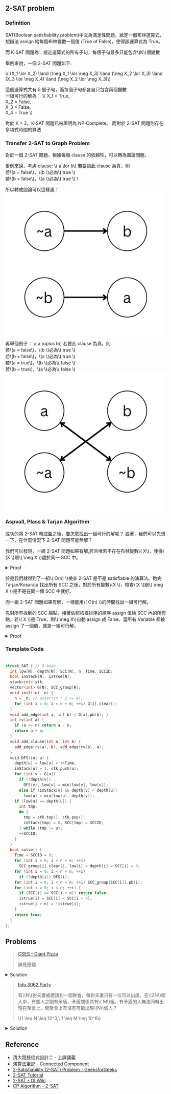 ## 2-SAT problem

### Definition 
SAT(Boolean satisfiability problem)中文為滿足性問題，給定一個布林運算式，想辦法 assign 給每個布林變數一個值 (True of False)，使得該運算式為 True。

而 K-SAT 問題為：規定運算式的所有子句，每個子句最多只能包含\\(K\\)個變數

舉例來說，一個 2-SAT 問題如下: 

\\( (X_1 \lor X_2) \land (\neg X_1 \lor \neg X_3) \land (\neg X_2 \lor X_3) \land (X_3 \lor \neg X_4) \land (\neg X_2 \lor \neg X_3)\\)

這個運算式共有 5 個子句，而每個子句都各自只包含兩個變數 \
一組可行的解為：
\\( 
	X_1 = True, \
	X_2 = False, \
	X_3 = False, \
	X_4 = True 
\\)


對於 K > 2，K-SAT 問題已被證明為 NP-Complete。
而對於 2-SAT 問題則存在多項式時間的算法

### Transfer 2-SAT to Graph Problem

對於一個 2-SAT 問題，根據每個 clause 的依賴性，可以轉為圖論問題，

舉例來說，考慮 clause: \\( a \lor b\\)
若要讓此 clause 為真，則 \
若\\(a = false\\)，\\(b \\)必為\\( true \\) \
若\\(b = false\\)，\\(a \\)必為\\( true \\) \

所以轉成圖論可以這樣連：
<img src="image/or.png" width="500" style="display:block; margin: 0 auto;"/>

再舉個例子： \\( a \oplus b\\)
若要此 clause 為真，則 \
若\\(a = false\\)，\\(b \\)必為\\( true \\) \
若\\(b = false\\)，\\(a \\)必為\\( true \\) \
若\\(a = true\\)，\\(b \\)必為\\( false \\) \
若\\(b = true\\)，\\(a \\)必為\\( false \\) \
<img src="image/xor.png" width="500" style="display:block; margin: 0 auto;"/>

### Aspvall, Plass & Tarjan Algorithm

成功的將 2-SAT 轉成圖之後，要怎麼找出一組可行的解呢？
或著，我們可以先想一下，在什麼情況下 2-SAT 問題可能無解？

我們可以發現，一組 2-SAT 問題如果有解,若且唯若不存在布林變數\\( X\\)，使得\\(X \\)跟\\( \neg X \\)處於同一 SCC 中。

<details><summary>Proof</summary>

假設在某個強連通分量中，存在一個變數\\(v \\)及其否定\\(¬v \\)。這表示從節點\\(v \\)可以到達節點\\(¬v \\)，同時也表示從節點\\(¬v \\)可以到達節點\\(v \\)。
而這是不可能的，如果要滿足這個條件，必須使變數\\(v \\)同時為 True 與 False。
    
</details>

於是我們就得到了一組\\( O(n) \\)檢查 2-SAT 是不是 satisfiable 的演算法。跑完 Tarjan/Kosaraju 找出所有 SCC 之後，對於所有變數\\(X \\)，檢查\\(X \\)跟\\( \neg X \\)是不是在同一個 SCC 中就好。

而一組 2-SAT 問題如果有解，一樣能用\\( O(n) \\)的時間找出一組可行解。

先對所有找到的 SCC 縮點，接著依照拓樸排序的順序 assign 值給 SCC 內的所有點，若\\( X \\)是 True，則\\( \neg X\\)自動 assign 成 False。當所有 Variable 都被 assign 了一個值，就是一組可行解。

<details><summary>Proof</summary>

假設有一個沒有矛盾的強連通分量，我們將一變數\\(v \\)設為 True，則滿足所有\\( (v \lor \dots)\\)子句。
同樣的，將\\(¬v \\)設為 False，會滿足所有\\( (¬v \lor \dots) \\)子句。

由於已經確定了對於所有變數\\(v \\)，都不存在必須使\\(v \\)同時為 True 與 False 的情況，我們可以不斷的 assign 值給變數，直到該 SCC 內的所有子句滿足為止。

由於縮點後會是一個有向無環圖，代表我們可以依照拓樸排序 assign 值給各個 SCC，而不使整張圖矛盾。
    
</details>

### Template Code

```cpp

struct SAT { // 0-base
  int low[N], depth[N], SCC[N], n, Time, SCCID;
  bool inStack[N], istrue[N];
  stack<int> stk;
  vector<int> G[N], SCC_group[N];
  void init(int _n) {
    n = _n; // assert(n * 2 <= N);
    for (int i = 0; i < n + n; ++i) G[i].clear();
  }
  void add_edge(int a, int b) { G[a].pb(b); }
  int rv(int a) {
    if (a >= n) return a - n;
    return a + n;
  }
  void add_clause(int a, int b) {
    add_edge(rv(a), b), add_edge(rv(b), a);
  }
  void DFS(int u) {
    depth[u] = low[u] = ++Time;
    inStack[u] = 1, stk.push(u);
    for (int v : G[u])
      if (!depth[v])
        DFS(v), low[u] = min(low[v], low[u]);
      else if (inStack[v] && depth[v] < depth[u])
        low[u] = min(low[u], depth[v]);
    if (low[u] == depth[u]) {
      int tmp;
      do {
        tmp = stk.top(), stk.pop();
        inStack[tmp] = 0, SCC[tmp] = SCCID;
      } while (tmp != u);
      ++SCCID;
    }
  }
  bool solve() {
    Time = SCCID = 0;
    for (int i = 0; i < n + n; ++i)
      SCC_group[i].clear(), low[i] = depth[i] = SCC[i] = 0;
    for (int i = 0; i < n + n; ++i)
      if (!depth[i]) DFS(i);
    for (int i = 0; i < n + n; ++i) SCC_group[SCC[i]].pb(i);
    for (int i = 0; i < n; ++i) {
      if (SCC[i] == SCC[i + n]) return false;
      istrue[i] = SCC[i] < SCC[i + n];
      istrue[i + n] = !istrue[i];
    }
    return true;
  }
};

```

## Problems
> [CSES - Giant Pizza](https://cses.fi/problemset/task/1684)
> 
> 詳見原題

<details><summary>Solution</summary>

可看出此題為 2-SAT，其中每個人的願望都為以下形式\\( A \lor B \\), \\( A \\)可能為\\( a, \neg a \\), \\( B \\)可能為\\( b, \neg b \\)。

先檢查完所有點與它的 negation 不在同一 SCC 中之後，需要構造出一組解。可以利用\\( X \\)與\\( \neg X \\)的對稱性，在拓樸排序的過程中順便 assign 值給變數。

</details>
    
> [hdu 3062 Party](http://acm.hdu.edu.cn/showproblem.php?pid=3062)
>
> 有\\(N\\)對夫妻被邀請到一個聚會，每對夫妻只有一位可以出席。在\\(2N\\)個人中，有些人之間有矛盾，矛盾關係共有\\( M\\)組，有矛盾的人無法同時出現在聚會上，問聚會上有沒有可能出現\\(N\\)個人？
>
> \\(1 \leq N \leq 10^3,\ 1 \leq M \leq 10^6\\)
    
<details><summary>Solution</summary>

不難看出這是一個 2-SAT 的問題，只需要把一對夫妻視為一對\\( (X, \neg X) \\)，而每個矛盾關係都是\\( \oplus \\)。
    
</details>

## Reference
- 清大競技程式設計二 - 上課講義
- [演算法筆記 - Connected Component ](https://web.ntnu.edu.tw/~algo/ConnectedComponent.html)
- [2-Satisfiability (2-SAT) Problem - GeeksforGeeks](https://www.geeksforgeeks.org/2-satisfiability-2-sat-problem/)
- [2-SAT Tutorial](https://codeforces.com/blog/entry/16205)
- [2-SAT - OI Wiki](https://oi-wiki.org/graph/2-sat/)
- [CP Algorithm - 2-SAT](https://cp-algorithms.com/graph/2SAT.html)
